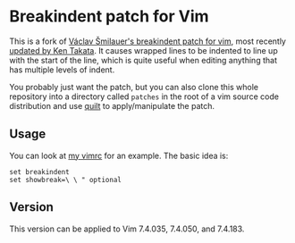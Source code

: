 # Breakindent patch for Vim

This is a fork of [Václav Šmilauer's breakindent patch for vim][patch 1], most recently [updated by Ken Takata][patch 3]. It causes wrapped lines to be indented to line up with the start of the line, which is quite useful when editing anything that has multiple levels of indent.

You probably just want the patch, but you can also clone this whole repository into a directory called `patches` in the root of a vim source code distribution and use [quilt][] to apply/manipulate the patch.

[patch 1]: http://www.mail-archive.com/vim-dev@vim.org/msg04076.html
[patch 2]: https://retracile.net/wiki/VimBreakIndent
[patch 3]: https://groups.google.com/forum/#!msg/vim_dev/SML3mtGd50s/ICn1t1i2-kcJ
[quilt]: http://savannah.nongnu.org/projects/quilt

## Usage

You can look at [my vimrc](https://github.com/drewinglis/.dotfiles/commit/50a652b6c72fb8b410a25da5170299ada71b74ae#diff-076d61938d25fd036d6436c94d8778faR26) for an example. The basic idea is:

    set breakindent
    set showbreak=\ \ " optional

## Version

This version can be applied to Vim 7.4.035, 7.4.050, and 7.4.183.
